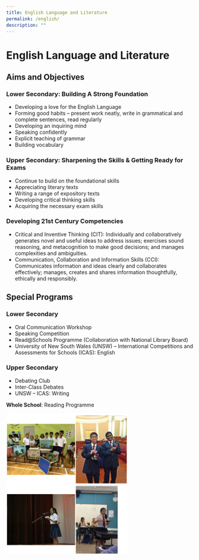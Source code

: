 ```yaml
---
title: English Language and Literature
permalink: /english/
description: ""
---
```

English Language and Literature
===============================

Aims and Objectives
-------------------

### **Lower Secondary: Building A Strong Foundation**

*   Developing a love for the English Language
*   Forming good habits – present work neatly, write in grammatical and complete sentences, read regularly
*   Developing an inquiring mind
*   Speaking confidently
*   Explicit teaching of grammar
*   Building vocabulary

### **Upper Secondary: Sharpening the Skills & Getting Ready for Exams**

*   Continue to build on the foundational skills
*   Appreciating literary texts
*   Writing a range of expository texts
*   Developing critical thinking skills
*   Acquiring the necessary exam skills

### **Developing 21st Century Competencies**

*   Critical and Inventive Thinking (CIT): Individually and collaboratively generates novel and useful ideas to address issues; exercises sound reasoning, and metacognition to make good decisions; and manages complexities and ambiguities.
*   Communication, Collaboration and Information Skills (CCI): Communicates information and ideas clearly and collaborates effectively; manages, creates and shares information thoughtfully, ethically and responsibly.

Special Programs
----------------

### **Lower Secondary**

*   Oral Communication Workshop
*   Speaking Competition
*   Read@Schools Programme (Collaboration with National Library Board)
*   University of New South Wales (UNSW) – International Competitions and Assessments for Schools (ICAS): English

### **Upper Secondary**

*   Debating Club
*   Inter-Class Debates
*   UNSW – ICAS: Writing

**Whole School**: Reading Programme




<img src="/images/Departments/English.png"  
     style="width:65%">

